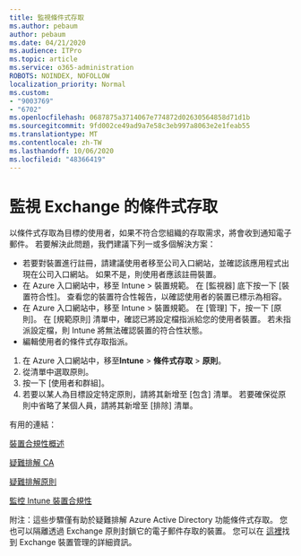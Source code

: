 ```yaml
---
title: 監視條件式存取
ms.author: pebaum
author: pebaum
ms.date: 04/21/2020
ms.audience: ITPro
ms.topic: article
ms.service: o365-administration
ROBOTS: NOINDEX, NOFOLLOW
localization_priority: Normal
ms.custom:
- "9003769"
- "6702"
ms.openlocfilehash: 0687875a3714067e774872d02630564858d71d1b
ms.sourcegitcommit: 9fd002ce49ad9a7e58c3eb997a8063e2e1feab55
ms.translationtype: MT
ms.contentlocale: zh-TW
ms.lasthandoff: 10/06/2020
ms.locfileid: "48366419"
---
```

# <a name="monitoring-conditional-access-for-exchange"></a>監視 Exchange 的條件式存取

以條件式存取為目標的使用者，如果不符合您組織的存取需求，將會收到通知電子郵件。 若要解決此問題，我們建議下列一或多個解決方案：

- 若要對裝置進行註冊，請建議使用者移至公司入口網站，並確認該應用程式出現在公司入口網站。 如果不是，則使用者應該註冊裝置。
- 在 Azure 入口網站中，移至 Intune > 裝置規範。 在 [監視器] 底下按一下 [裝置符合性]。 查看您的裝置符合性報告，以確認使用者的裝置已標示為相容。
- 在 Azure 入口網站中，移至 Intune > 裝置規範。 在 [管理] 下，按一下 [原則]。 在 [規範原則] 清單中，確認已將設定檔指派給您的使用者裝置。 若未指派設定檔，則 Intune 將無法確認裝置的符合性狀態。
- 編輯使用者的條件式存取指派。

1. 在 Azure 入口網站中，移至**Intune**  >  **條件式存取**  >  **原則**。
2. 從清單中選取原則。
3. 按一下 [使用者和群組]。
4. 若要以某人為目標設定特定原則，請將其新增至 [包含] 清單。 若要確保從原則中省略了某個人員，請將其新增至 [排除] 清單。

有用的連結：

[裝置合規性概述](https://docs.microsoft.com/intune/device-compliance-get-started)

[疑難排解 CA](https://docs.microsoft.com/intune/troubleshoot-conditional-access)

[疑難排解原則](https://docs.microsoft.com/intune/troubleshoot-policies-in-microsoft-intune)

[監控 Intune 裝置合規性](https://docs.microsoft.com/intune/compliance-policy-monitor)

附注：這些步驟僅有助於疑難排解 Azure Active Directory 功能條件式存取。 您也可以隔離透過 Exchange 原則封鎖它的電子郵件存取的裝置。 您可以在 [這裡](<https://docs.microsoft.com/previous-versions/office/exchange-server-2010/ff959225(v=exchg.141>)找到 Exchange 裝置管理的詳細資訊。
